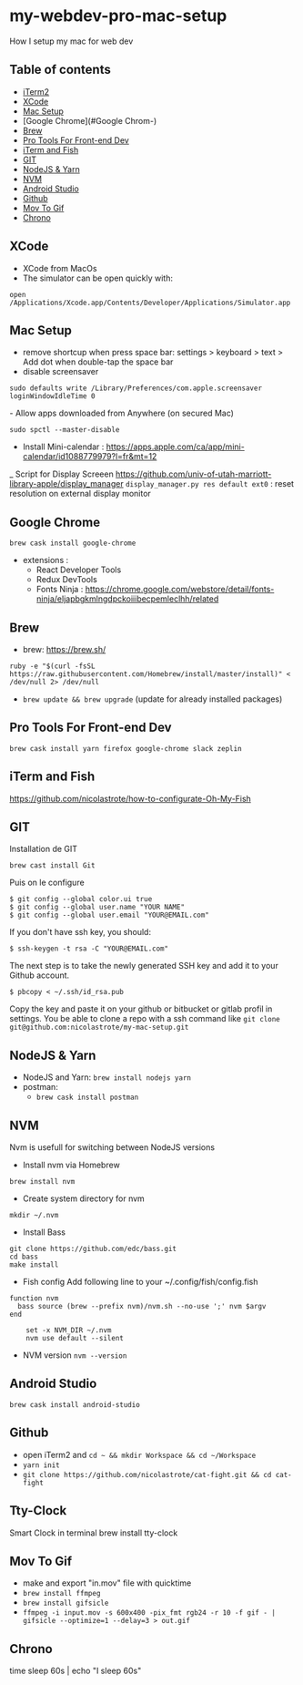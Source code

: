 # my-webdev-pro-mac-setup
How I setup my mac for web dev

## Table of contents
- [iTerm2](#iTerm2)
- [XCode](#XCode)
- [Mac Setup](#Mac-Setup)
- [Google Chrome](#Google Chrom-)
- [Brew](#Brew)
- [Pro Tools For Front-end Dev](#Pro-Tools-For-Front-end-Dev)
- [iTerm and Fish](#iTerm-and-Fish)
- [GIT](#GIT)
- [NodeJS & Yarn](#NodeJS-&-Yarn)
- [NVM](#NVM)
- [Android Studio](#android-studio)
- [Github](#github)
- [Mov To Gif](#mov-to-gif)
- [Chrono](#chrono)
  
## XCode
  - XCode from MacOs
  - The simulator can be open quickly with:
  ```
  open /Applications/Xcode.app/Contents/Developer/Applications/Simulator.app
  ```
  
## Mac Setup
- remove shortcup when press space bar:
settings > keyboard > text > Add dot when double-tap the space bar
- disable screensaver
```
sudo defaults write /Library/Preferences/com.apple.screensaver loginWindowIdleTime 0
```
- Allow apps downloaded from Anywhere (on secured Mac)
```
sudo spctl --master-disable
```
- Install Mini-calendar :
https://apps.apple.com/ca/app/mini-calendar/id1088779979?l=fr&mt=12

_ Script for Display Screeen
https://github.com/univ-of-utah-marriott-library-apple/display_manager
`display_manager.py res default ext0` : reset resolution on external display monitor

## Google Chrome
```
brew cask install google-chrome
```
- extensions : 
  - React Developer Tools
  - Redux DevTools
  - Fonts Ninja : https://chrome.google.com/webstore/detail/fonts-ninja/eljapbgkmlngdpckoiiibecpemleclhh/related

## Brew
  - brew: https://brew.sh/
  ```
  ruby -e "$(curl -fsSL https://raw.githubusercontent.com/Homebrew/install/master/install)" < /dev/null 2> /dev/null
  ```
  - `brew update && brew upgrade` (update for already installed packages)

## Pro Tools For Front-end Dev
```
brew cask install yarn firefox google-chrome slack zeplin
```

## iTerm and Fish
https://github.com/nicolastrote/how-to-configurate-Oh-My-Fish

## GIT
Installation de GIT
```
brew cast install Git
```
Puis on le configure
```
$ git config --global color.ui true
$ git config --global user.name "YOUR NAME"
$ git config --global user.email "YOUR@EMAIL.com"
```
If you don't have ssh key, you should:
```
$ ssh-keygen -t rsa -C "YOUR@EMAIL.com"
```
The next step is to take the newly generated SSH key and add it to your Github account.
```
$ pbcopy < ~/.ssh/id_rsa.pub
```
Copy the key and paste it on your github or bitbucket or gitlab profil in settings. You be able to clone a repo with a ssh command like `git clone git@github.com:nicolastrote/my-mac-setup.git`

## NodeJS & Yarn 
  - NodeJS and Yarn: `brew install nodejs yarn`
  - postman:
    - `brew cask install postman`

## NVM
Nvm is usefull for switching between NodeJS versions
  - Install nvm via Homebrew
```
brew install nvm
```
  - Create system directory for nvm
```
mkdir ~/.nvm
```
  - Install Bass 
```
git clone https://github.com/edc/bass.git
cd bass
make install
```
  - Fish config
Add following line to your ~/.config/fish/config.fish
```
function nvm
  bass source (brew --prefix nvm)/nvm.sh --no-use ';' nvm $argv
end

	set -x NVM_DIR ~/.nvm
	nvm use default --silent
```
  - NVM version
`nvm --version`

## Android Studio
```
brew cask install android-studio
```

## Github
- open iTerm2 and `cd ~ && mkdir Workspace && cd ~/Workspace`
- `yarn init`
- `git clone https://github.com/nicolastrote/cat-fight.git && cd cat-fight`

## Tty-Clock
Smart Clock in terminal
brew install tty-clock

## Mov To Gif
- make and export "in.mov" file with quicktime
- `brew install ffmpeg`
- `brew install gifsicle`
- `ffmpeg -i input.mov -s 600x400 -pix_fmt rgb24 -r 10 -f gif - | gifsicle --optimize=1 --delay=3 > out.gif`

## Chrono
time sleep 60s | echo "I sleep 60s"
